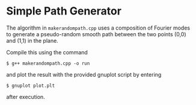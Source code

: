 
# Simple Path Generator
The algorithm in `makerandompath.cpp` uses a composition of Fourier modes to generate a pseudo-random smooth path between the two points (0,0) and (1,1) in the plane.

Compile this using the command
   ```console
   $ g++ makerandompath.cpp -o run
   ```
and plot the result with the provided gnuplot script by entering
   ```console
   $ gnuplot plot.plt
   ```
after execution.
